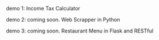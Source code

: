 demo 1: Income Tax Calculator

demo 2: coming soon. Web Scrapper in Python

demo 3: coming soon. Restaurant Menu in Flask and RESTful

